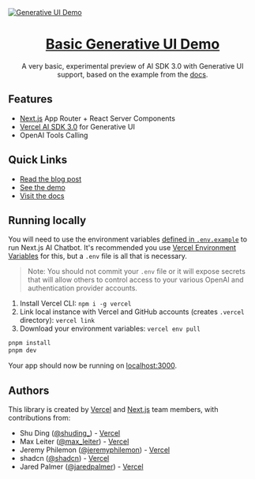 <a href="https://sdk.vercel.ai/rsc-demo">
  <img alt="Generative UI Demo" src="https://github.com/vercel/ai/assets/4060187/f21fa839-c710-4f09-9af4-2056f603d98f">
  <h1 align="center">Basic Generative UI Demo</h1>
</a>

<p align="center">
  A very basic, experimental preview of AI SDK 3.0 with Generative UI support, based on the example from the <a href="https://sdk.vercel.ai/docs/concepts/ai-rsc">docs</a>.
</p>

## Features

- [Next.js](https://nextjs.org) App Router + React Server Components
- [Vercel AI SDK 3.0](https://sdk.vercel.ai/docs) for Generative UI
- OpenAI Tools Calling

## Quick Links

- [Read the blog post](https://vercel.com/blog/ai-sdk-3-generative-ui)
- [See the demo](https://sdk.vercel.ai/demo)
- [Visit the docs](https://sdk.vercel.ai/docs/concepts/ai-rsc)

## Running locally

You will need to use the environment variables [defined in `.env.example`](.env.example) to run Next.js AI Chatbot. It's recommended you use [Vercel Environment Variables](https://vercel.com/docs/projects/environment-variables) for this, but a `.env` file is all that is necessary.

> Note: You should not commit your `.env` file or it will expose secrets that will allow others to control access to your various OpenAI and authentication provider accounts.

1. Install Vercel CLI: `npm i -g vercel`
2. Link local instance with Vercel and GitHub accounts (creates `.vercel` directory): `vercel link`
3. Download your environment variables: `vercel env pull`

```bash
pnpm install
pnpm dev
```

Your app should now be running on [localhost:3000](http://localhost:3000/).

## Authors

This library is created by [Vercel](https://vercel.com) and [Next.js](https://nextjs.org) team members, with contributions from:

- Shu Ding ([@shuding\_](https://twitter.com/shuding_)) - [Vercel](https://vercel.com)
- Max Leiter ([@max_leiter](https://twitter.com/max_leiter)) - [Vercel](https://vercel.com)
- Jeremy Philemon ([@jeremyphilemon](https://github.com/jeremyphilemon)) - [Vercel](https://vercel.com)
- shadcn ([@shadcn](https://twitter.com/shadcn)) - [Vercel](https://vercel.com)
- Jared Palmer ([@jaredpalmer](https://twitter.com/jaredpalmer)) - [Vercel](https://vercel.com)
